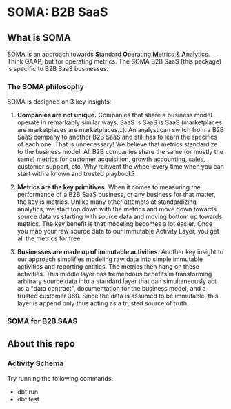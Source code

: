 # SOMA: B2B SaaS

## What is SOMA
SOMA is an approach towards **S**tandard **O**perating **M**etrics & **A**nalytics. Think GAAP, but for operating metrics. The SOMA B2B SaaS (this package) is specific to B2B SaaS businesses.

### The SOMA philosophy
SOMA is designed on 3 key insights:

1. **Companies are not unique.** Companies that share a business model operate in remarkably similar ways. SaaS is SaaS is SaaS (marketplaces are marketplaces are marketplaces...). An analyst can switch from a B2B SaaS company to another B2B SaaS and still has to learn the specifics of each one. That is unnecessary! We believe that metrics standardize to the business model. All B2B companies share the same (or mostly the same) metrics for customer acquisition, growth accounting, sales, customer support, etc. Why reinvent the wheel every time when you can start with a known and trusted playbook?

2. **Metrics are the key primitives.** When it comes to measuring the performance of a B2B SaaS business, or any business for that matter, the key is metrics. Unlike many other attempts at standardizing analytics, we start top down with the metrics and move down towards source data vs starting with source data and moving bottom up towards metrics. The key benefit is that modeling becomes a lot easier. Once you map your raw source data to our Immutable Activity Layer, you get all the metrics for free.

3. **Businesses are made up of immutable activities.** Another key insight to our approach simplifies modeling raw data into simple immutable activities and reporting entities. The metrics then hang on these activities. This middle layer has tremendous benefits in transforming arbitrary source data into a standard layer that can simultaneously act as a "data contract", documentation for the business model, and a trusted customer 360. Since the data is assumed to be immutable, this layer is append only thus acting as a trusted source of truth.

### SOMA for B2B SAAS
## About this repo
### Activity Schema

Try running the following commands:
- dbt run
- dbt test
